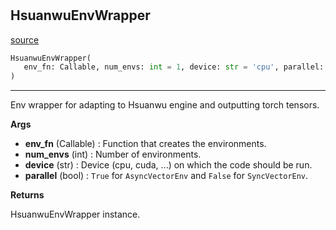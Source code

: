 #


## HsuanwuEnvWrapper
[source](https://github.com/RLE-Foundation/Hsuanwu/blob/main/hsuanwu/env/utils.py/#L12)
```python 
HsuanwuEnvWrapper(
   env_fn: Callable, num_envs: int = 1, device: str = 'cpu', parallel: bool = True
)
```


---
Env wrapper for adapting to Hsuanwu engine and outputting torch tensors.


**Args**

* **env_fn** (Callable) : Function that creates the environments.
* **num_envs** (int) : Number of environments.
* **device** (str) : Device (cpu, cuda, ...) on which the code should be run.
* **parallel** (bool) : `True` for `AsyncVectorEnv` and `False` for `SyncVectorEnv`.


**Returns**

HsuanwuEnvWrapper instance.
